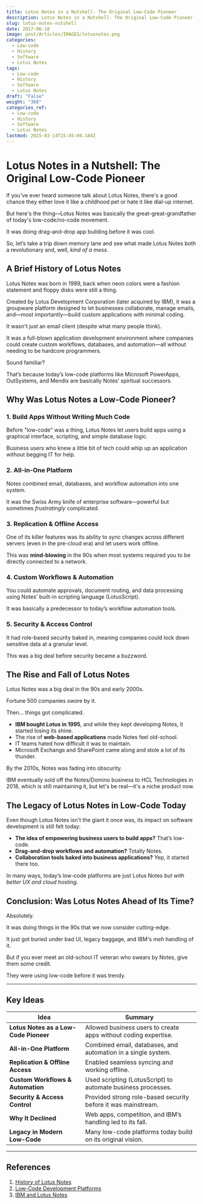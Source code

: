 ```yaml
---
title: Lotus Notes in a Nutshell- The Original Low-Code Pioneer
description: Lotus Notes in a Nutshell- The Original Low-Code Pioneer
slug: lotus-notes-nutshell
date: 2017-06-18
image: post/Articles/IMAGES/lotusnotes.png
categories:
  - Low-code
  - History
  - Software
  - Lotus Notes
tags:
  - Low-code
  - History
  - Software
  - Lotus Notes
draft: "False"
weight: "368"
categories_ref:
  - Low-code
  - History
  - Software
  - Lotus Notes
lastmod: 2025-03-14T15:45:04.184Z
---
```

# Lotus Notes in a Nutshell: The Original Low-Code Pioneer

If you've ever heard someone talk about Lotus Notes, there's a good chance they either love it like a childhood pet or hate it like dial-up internet.

But here's the thing—Lotus Notes was basically the great-great-grandfather of today's low-code/no-code movement.

It was doing drag-and-drop app building before it was cool.

So, let’s take a trip down memory lane and see what made Lotus Notes both a revolutionary and, well, *kind of a mess*.

## A Brief History of Lotus Notes

Lotus Notes was born in 1989, back when neon colors were a fashion statement and floppy disks were still a thing.

Created by Lotus Development Corporation (later acquired by IBM), it was a groupware platform designed to let businesses collaborate, manage emails, and—most importantly—build custom applications with minimal coding.

It wasn't just an email client (despite what many people think).

It was a full-blown application development environment where companies could create custom workflows, databases, and automation—all without needing to be hardcore programmers.

Sound familiar?

That’s because today’s low-code platforms like Microsoft PowerApps, OutSystems, and Mendix are basically Notes’ spiritual successors.

## Why Was Lotus Notes a Low-Code Pioneer?

### 1. **Build Apps Without Writing Much Code**

Before "low-code" was a thing, Lotus Notes let users build apps using a graphical interface, scripting, and simple database logic.

Business users who knew a little bit of tech could whip up an application without begging IT for help.

### 2. **All-in-One Platform**

Notes combined email, databases, and workflow automation into one system.

It was the Swiss Army knife of enterprise software—powerful but sometimes *frustratingly* complicated.

### 3. **Replication & Offline Access**

One of its killer features was its ability to sync changes across different servers (even in the pre-cloud era) and let users work offline.

This was **mind-blowing** in the 90s when most systems required you to be directly connected to a network.

### 4. **Custom Workflows & Automation**

You could automate approvals, document routing, and data processing using Notes' built-in scripting language (LotusScript).

It was basically a predecessor to today’s workflow automation tools.

### 5. **Security & Access Control**

It had role-based security baked in, meaning companies could lock down sensitive data at a granular level.

This was a big deal before security became a buzzword.

## The Rise and Fall of Lotus Notes

Lotus Notes was a big deal in the 90s and early 2000s.

Fortune 500 companies swore by it.

Then... things got complicated.

* **IBM bought Lotus in 1995**, and while they kept developing Notes, it started losing its shine.
* The rise of **web-based applications** made Notes feel old-school.
* IT teams hated how difficult it was to maintain.
* Microsoft Exchange and SharePoint came along and stole a lot of its thunder.

By the 2010s, Notes was fading into obscurity.

IBM eventually sold off the Notes/Domino business to HCL Technologies in 2018, which is still maintaining it, but let's be real—it's a niche product now.

## The Legacy of Lotus Notes in Low-Code Today

Even though Lotus Notes isn't the giant it once was, its impact on software development is still felt today:

* **The idea of empowering business users to build apps?** That’s low-code.
* **Drag-and-drop workflows and automation?** Totally Notes.
* **Collaboration tools baked into business applications?** Yep, it started there too.

In many ways, today’s low-code platforms are just Lotus Notes *but with better UX and cloud hosting*.

## Conclusion: Was Lotus Notes Ahead of Its Time?

Absolutely.

It was doing things in the 90s that we now consider cutting-edge.

It just got buried under bad UI, legacy baggage, and IBM's *meh* handling of it.

But if you ever meet an old-school IT veteran who swears by Notes, give them some credit.

They were using low-code before it was trendy.

***

## Key Ideas

| Idea                                  | Summary                                                         |
| ------------------------------------- | --------------------------------------------------------------- |
| **Lotus Notes as a Low-Code Pioneer** | Allowed business users to create apps without coding expertise. |
| **All-in-One Platform**               | Combined email, databases, and automation in a single system.   |
| **Replication & Offline Access**      | Enabled seamless syncing and working offline.                   |
| **Custom Workflows & Automation**     | Used scripting (LotusScript) to automate business processes.    |
| **Security & Access Control**         | Provided strong role-based security before it was mainstream.   |
| **Why It Declined**                   | Web apps, competition, and IBM’s handling led to its fall.      |
| **Legacy in Modern Low-Code**         | Many low-code platforms today build on its original vision.     |

***

## References

1. [History of Lotus Notes](https://en.wikipedia.org/wiki/HCL_Domino)
2. [Low-Code Development Platforms](https://www.gartner.com/en/newsroom/press-releases/2022-08-29-gartner-forecasts-worldwide-low-code-development-technologies-market-to-grow-20-percent-in-2023)
3. [IBM and Lotus Notes](https://www.ibm.com/cloud/blog/lotus-notes)

